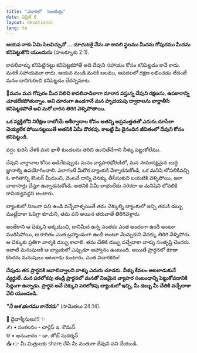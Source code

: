 ```yaml
---
title: "ఎడారిలో  సెలయేర్లు"
date: ఏప్రిల్ 6
layout: devotional
lang: te
---
```


**ఆయన నాకు ఏమి సెలవిచ్చునో ... చూచుటకై నేను నా కావలి స్థలము మీదను గోపురము మీదను కనిపెట్టుకొని యుందును** (హబక్కూకు 2:1).

కావలివాళ్ళు కనిపెట్టినట్టు కనిపెట్టకపోతే అది దేవుని సహాయం కోసం కనిపెట్టడం కానే కాదు. మనకే సహాయమూ రాదు. ఆయన నుండి మనకి బలము, ఆపదలలో రక్షణ లభించడం లేదంటే మనం దానిగురించి కనిపెట్టడం లేదన్నమాట. 

**📖మనం మన గోపురం మీద నిలిచి కావలివాడిలాగా దూరాన వస్తున్న దేవుని రక్షణను, ఉపకారాన్ని చూడలేకపోతున్నాం. అవి దూరంగా ఉండగానే మన హృదయపు ద్వారాలను బార్లాతీసి కనిపెట్టకపోతే అవి మరో దారిన తిరిగి వెళ్ళిపోతాయి.**

 **ఒక వ్యక్తిలోని నిరీక్షణ రాబోయే ఆశీర్వాదాల కోసం అతన్ని అప్రమత్తతతో ఎదురు చూసేలా చెయ్యలేక పోయినట్టయితే అతనికి ఏమీ దొరకవు. కాబట్టి మీ దైనందిన జీవితంలో దేవుని కోసం కనిపెట్టండి.**

వర్షం కురిసే వేళకి మన ఖాళీ కుండలను తెరిచి ఉంచితేనేగాని నీళ్ళు పట్టుకోలేము.

దేవుని వాగ్దానాల కోసం అడిగేటప్పుడు మనం వ్యాపారధోరణిలో, మన సామాన్యమైన బుద్ధి జ్ఞానాల్ని ఉపయోగించాలి. ఎలాగంటే మీరొక బ్యాంకుకి వెళ్ళారనుకోండి, ఒక మనిషి లోపలికివచ్చి ఓ కాగితాన్ని కౌంటర్ మీదుంచి, వెంటనే దాన్ని వెనక్కు తీసేసుకుని బయటికి వెళ్ళిపోయి, ఇలా చాలాసార్లు చేస్తూ ఉన్నాడనుకోండి. అతనికి ఏమీ లాభంలేదు సరికదా ఆ మనిషిని లోపలికి రానియ్యవద్దని అంటారు.

బ్యాంకులో నిజంగా పని ఉండి వచ్చేవాళ్ళయితే తమ చెక్కుల్ని బ్యాంకులో ఇచ్చి తమకి డబ్బు ముట్టేదాకా ఓపిగ్గా కూచుని, తమ పని అయిన తరువాతే తిరిగివెళ్తారు.

అంతేకాని ఆ చెక్కుని అక్కడుంచి, దానిమీద ఉన్న సంతకం ఎంత అందంగా ఉందీ అంటూ మురిసిపోయి, ఆ కాగితం ఎంత బ్రహ్మాండంగా ఉందీ అంటూ మెచ్చుకుని వెనక్కు తిరిగి వెళ్ళిపోరు. ఆ చెక్కుకు ప్రతిగా వాళ్ళకి డబ్బు కావాలి. తమ చేతికి డబ్బు వచ్చేదాకా వాళ్ళు సంతృప్తి చెందరు. ఇలాటి మనుషులకి ఆ బ్యాంకులో ఎప్పుడూ ఆహ్వానం ఉంటుంది. అయితే ప్రార్ధనలో కూడా కొందరు మనుషులు ఆటలాడు కుంటారు. ఎంత విచారకరం!

 **దేవుడు తన ప్రార్ధనకి జవాబివ్వాలని వాళ్ళు ఎదురు చూడరు. వీళ్ళు కేవలం ఆటలాడుకునే వ్యర్ధులే. మన పరలోకపు తండ్రి ప్రార్ధనలో మనతో నిజమైన వ్యాపార సంబంధాన్ని పెట్టుకోవడానికి సిద్దంగా ఉన్నాడు. ప్రార్థన అనే చెక్కుని పరలోకపు బ్యాంకులో ఇచ్చి, మీ డబ్బు మీ చేతికి వచ్చేదాకా వేచి యుండండి.**

***"నీ ఆశ భంగము కానేరదు"*** (సామెతలు 24:14).


<div class="blessing">🙏 <span class="bless-text">దైవాశ్శీసులు!!!</span> ✨</div>

<div class="credit">✍️ <span class="credit-text">▪ సంకలనం - చార్లెస్ ఇ. కౌమన్</span></div>
<div class="credit">🌐 <span class="credit-text">▪ అనువాదం - డా. జోబ్ సుదర్శన్</span></div>


<div class="share">📤 👉 <span class="share-text">మీ మిత్రులకు share చేసి మీ వంతుగా దేవుని పని చేయండి.</span></div>
